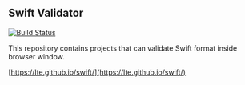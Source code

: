 ## Swift Validator

[![Build Status](https://travis-ci.org/LTe/swift.svg?branch=master)](https://travis-ci.org/LTe/swift)

This repository contains projects that can validate Swift format inside browser window.

[https://lte.github.io/swift/](https://lte.github.io/swift/)


